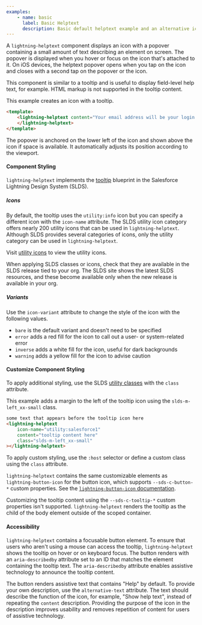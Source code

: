 ```yaml
---
examples:
    - name: basic
      label: Basic Helptext
      description: Basic default helptext example and an alternative icon example.
---
```


A `lightning-helptext` component displays an icon with a popover containing a
small amount of text describing an element on screen. The popover is displayed
when you hover or focus on the icon that's attached to it. On iOS devices, the
helptext popover opens when you tap on the icon and closes with a second tap
on the popover or the icon.

This component is similar to a tooltip and is useful to display field-level help text, for example. HTML markup is not supported in the tooltip content.

This example creates an icon with a tooltip.

```html
<template>
    <lightning-helptext content="Your email address will be your login name">
    </lightning-helptext>
</template>
```

The popover is anchored on the lower left of the icon and shown above the icon
if space is available. It automatically adjusts its position according to the
viewport.

#### Component Styling

`lightning-helptext` implements the
[tooltip](https://www.lightningdesignsystem.com/components/tooltips/) blueprint in the Salesforce Lightning Design System (SLDS).

##### Icons

By default, the tooltip uses the `utility:info` icon but you can specify a
different icon with the `icon-name` attribute. The SLDS utility icon category offers nearly 200 utility icons that can be used
in `lightning-helptext`. Although SLDS provides several
categories of icons, only the utility category can be used in
`lightning-helptext`.

Visit [utility icons](https://lightningdesignsystem.com/icons/#utility) to view the utility icons.

When applying SLDS classes or icons, check that they are
available in the SLDS release tied to your org.
The SLDS site shows the latest SLDS
resources, and these become available only when the new release
is available in your org.

##### Variants

Use the `icon-variant` attribute to change the style of the icon with the following values.

-   `bare` is the default variant and doesn't need to be specified
-   `error` adds a red fill for the icon to call out a user- or system-related error
-   `inverse` adds a white fill for the icon, useful for dark backgrounds
-   `warning` adds a yellow fill for the icon to advise caution

#### Customize Component Styling

To apply additional styling, use the SLDS [utility classes](https://www.lightningdesignsystem.com/utilities/alignment) with the `class` attribute.

This example adds a margin to the left of the tooltip icon using the `slds-m-left_xx-small` class.

```html
some text that appears before the tooltip icon here
<lightning-helptext
    icon-name="utility:salesforce1"
    content="tooltip content here"
    class="slds-m-left_xx-small"
></lightning-helptext>
```

To apply custom styling, use the `:host` selector or define a custom class using the `class` attribute.

`lightning-helptext` contains the same customizable elements as `lightning-button-icon` for the button icon, which supports `--sds-c-button-*` custom properties. See the [`lightning-button-icon` documentation](bundle/lightning-button-icon/documentation).

Customizing the tooltip content using the `--sds-c-tooltip-*` custom properties isn't supported. `lightning-helptext` renders the tooltip as the child of the body element outside of the scoped container.

#### Accessibility

`lightning-helptext` contains a focusable button element. To ensure that users who aren't using a mouse can access the tooltip, `lightning-helptext` shows the tooltip on hover or on keyboard focus. The button renders with an `aria-describedby` attribute set to an ID that matches the element containing the tooltip text. The `aria-describedby` attribute enables assistive technology to announce the tooltip content.

The button renders assistive text that contains "Help" by default. To provide your own description, use the `alternative-text` attribute.
The text should describe the function of the icon, for example, "Show help text", instead of repeating the `content` description.
Providing the purpose of the icon in the description improves usability and removes repetition of content for users of assistive technology.

